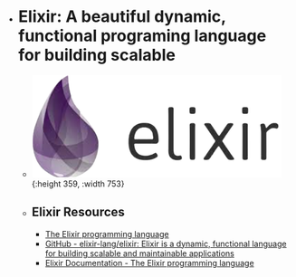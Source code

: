 - # Elixir: A beautiful dynamic, functional programing language for building scalable
	- ![elixir.png](../assets/elixir_1688224138918_0.png){:height 359, :width 753}
	- ## Elixir Resources
		- [The Elixir programming language](https://elixir-lang.org/)
		- [GitHub - elixir-lang/elixir: Elixir is a dynamic, functional language for building scalable and maintainable applications](https://github.com/elixir-lang/elixir)
		- [Elixir Documentation - The Elixir programming language](https://elixir-lang.org/docs.html)
